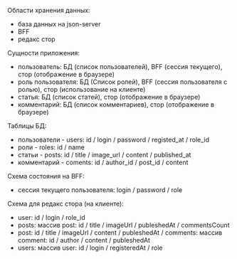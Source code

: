 Области хранения данных:

-   база данных на json-server
-   BFF
-   редакс стор

Сущности приложения:

-   пользователь: БД (список пользователей), BFF (сессия текущего), стор (отображение в браузере)
-   роль пользователя: БД (Список ролей), BFF (сессия пользователя с ролью), стор (использование на клиенте)
-   статья: БД (список статей), стор (отображение в браузере)
-   комментарий: БД (список комментариев), стор (отображение в браузере)

Таблицы БД:

-   пользователи - users: id / login / password / registed_at / role_id
-   роли - roles: id / name
-   статьи - posts: id / title / image_url / content / published_at
-   комментарий - coments: id / author_id / post_id / content

Схема состояния на BFF:

-   сессия текущего пользователя: login / password / role

Cхема для редакс стора (на клиенте):

-   user: id / login / role_id
-   posts: массив post: id / title / imageUrl / publeshedAt / commentsCount
-   post: id / title / imageUrl / content / publeshedAt / comments: массив comment: id / author / content / publeshedAt
-   users: массив user: id / login / registeredAt / role




